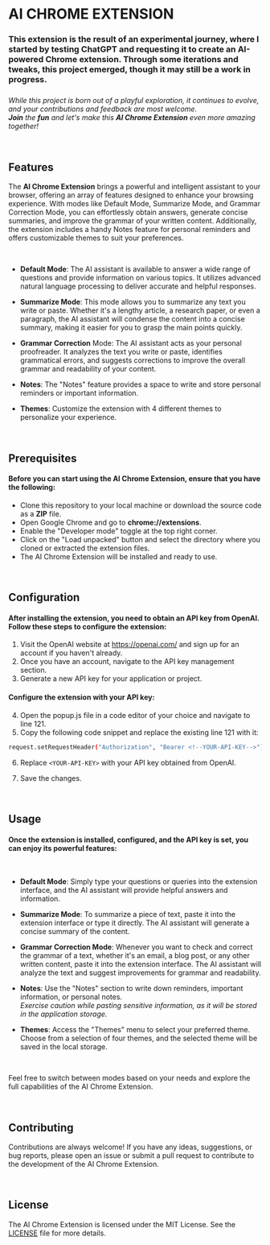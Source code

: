 # AI CHROME EXTENSION

### This extension is the result of an experimental journey, where I started by testing ChatGPT and requesting it to create an AI-powered Chrome extension. Through some iterations and tweaks, this project emerged, though it may still be a work in progress.

##### 

 _While this project is born out of a playful exploration, it continues to evolve, and your contributions and feedback are most welcome.<br>
 **Join** the **fun** and let's make this **AI Chrome Extension** even more amazing together!_

 <br>

 ## **Features**
  The **AI Chrome Extension** brings a powerful and intelligent assistant to your browser, offering an array of features designed to enhance your browsing experience. With modes like Default Mode, Summarize Mode, and Grammar Correction Mode, you can effortlessly obtain answers, generate concise summaries, and improve the grammar of your written content. Additionally, the extension includes a handy Notes feature for personal reminders and offers customizable themes to suit your preferences.
 
 <br>
 
 - **Default Mode**: The AI assistant is available to answer a wide range of questions and provide information on various topics. It utilizes advanced natural language processing to deliver accurate and helpful responses.

 - **Summarize Mode**: This mode allows you to summarize any text you write or paste. Whether it's a lengthy article, a research paper, or even a paragraph, the AI assistant will condense the content into a concise summary, making it easier for you to grasp the main points quickly.

 - **Grammar Correction** Mode: The AI assistant acts as your personal proofreader. It analyzes the text you write or paste, identifies grammatical errors, and suggests corrections to improve the overall grammar and readability of your content.

 - **Notes**: The "Notes" feature provides a space to write and store personal reminders or important information.

 - **Themes**: Customize the extension with 4 different themes to personalize your experience.

   <br>

## **Prerequisites**

#### Before you can start using the AI Chrome Extension, ensure that you have the following:

 - Clone this repository to your local machine or download the source code as a **ZIP** file.
 - Open Google Chrome and go to **chrome://extensions**.
 - Enable the "Developer mode" toggle at the top right corner.
 - Click on the "Load unpacked" button and select the directory where you cloned or extracted the extension files.
 - The AI Chrome Extension will be installed and ready to use.

<br>

## **Configuration**
#### After installing the extension, you need to obtain an API key from OpenAI. Follow these steps to configure the extension:

1. Visit the OpenAI website at https://openai.com/ and sign up for an account if you haven't already.
2. Once you have an account, navigate to the API key management section.
3. Generate a new API key for your application or project.


#### Configure the extension with your API key:

4. Open the popup.js file in a code editor of your choice and navigate to line 121.
5. Copy the following code snippet and replace the existing line 121 with it:

 ```bash
 request.setRequestHeader("Authorization", "Bearer <!--YOUR-API-KEY-->");
```

6. Replace `<YOUR-API-KEY>` with your API key obtained from OpenAI.
7. Save the changes.

   <br>

## Usage
 #### Once the extension is installed, configured, and the API key is set, you can enjoy its powerful features:

 <br>

- **Default Mode**: Simply type your questions or queries into the extension interface, and the AI assistant will provide helpful answers and information.

- **Summarize Mode**: To summarize a piece of text, paste it into the extension interface or type it directly. The AI assistant will generate a concise summary of the content.

- **Grammar Correction Mode**: Whenever you want to check and correct the grammar of a text, whether it's an email, a blog post, or any other written content, paste it into the extension interface. The AI assistant will analyze the text and suggest improvements for grammar and readability.

- **Notes**: Use the "Notes" section to write down reminders, important information, or personal notes.<br>
  _Exercise caution while pasting sensitive information, as it will be stored in the application storage._

- **Themes**: Access the "Themes" menu to select your preferred theme. Choose from a selection of four themes, and the selected theme will be saved in the local storage.

<br>

Feel free to switch between modes based on your needs and explore the full capabilities of the AI Chrome Extension.

<br>

## Contributing
Contributions are always welcome! If you have any ideas, suggestions, or bug reports, please open an issue or submit a pull request to contribute to the development of the AI Chrome Extension.

<br> 

## License
The AI Chrome Extension is licensed under the MIT License. See the [LICENSE](LICENSE) file for more details.
